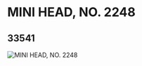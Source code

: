 # MINI HEAD, NO. 2248
## 33541
![MINI HEAD, NO. 2248](https://lc-www-live-s.legocdn.com/media/bricks/5/2/6188266.jpg)